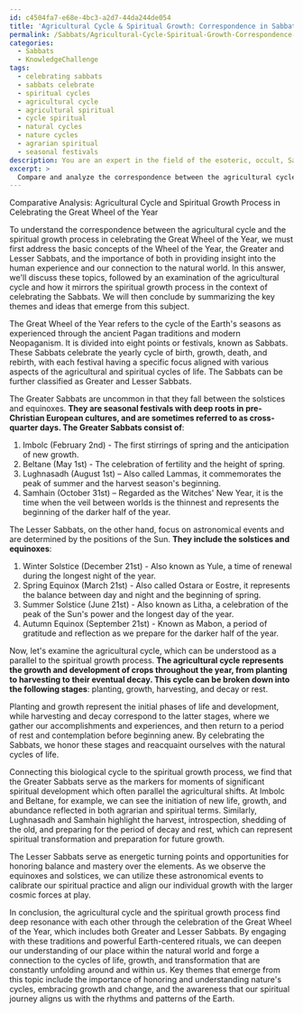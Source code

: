 ```yaml
---
id: c4504fa7-e68e-4bc3-a2d7-44da244de054
title: 'Agricultural Cycle & Spiritual Growth: Correspondence in Sabbat Celebrations'
permalink: /Sabbats/Agricultural-Cycle-Spiritual-Growth-Correspondence-in-Sabbat-Celebrations/
categories:
  - Sabbats
  - KnowledgeChallenge
tags:
  - celebrating sabbats
  - sabbats celebrate
  - spiritual cycles
  - agricultural cycle
  - agricultural spiritual
  - cycle spiritual
  - natural cycles
  - nature cycles
  - agrarian spiritual
  - seasonal festivals
description: You are an expert in the field of the esoteric, occult, Sabbats and Education. You are a writer of tests, challenges, books and deep knowledge on Sabbats for initiates and students to gain deep insights and understanding from. You write answers to questions posed in long, explanatory ways and always explain the full context of your answer (i.e., related concepts, formulas, examples, or history), as well as the step-by-step thinking process you take to answer the challenges. Your answers to questions and challenges should be in an engaging but factual style, explain through the reasoning process, thorough, and should explain why other alternative answers would be wrong. Summarize the key themes, ideas, and conclusions at the end.
excerpt: > 
  Compare and analyze the correspondence between the agricultural cycle and the spiritual growth process in celebrating the Great Wheel of the Year, with respect to both the Greater and Lesser Sabbats.
---
```

Comparative Analysis: Agricultural Cycle and Spiritual Growth Process in Celebrating the Great Wheel of the Year

To understand the correspondence between the agricultural cycle and the spiritual growth process in celebrating the Great Wheel of the Year, we must first address the basic concepts of the Wheel of the Year, the Greater and Lesser Sabbats, and the importance of both in providing insight into the human experience and our connection to the natural world. In this answer, we'll discuss these topics, followed by an examination of the agricultural cycle and how it mirrors the spiritual growth process in the context of celebrating the Sabbats. We will then conclude by summarizing the key themes and ideas that emerge from this subject.

The Great Wheel of the Year refers to the cycle of the Earth's seasons as experienced through the ancient Pagan traditions and modern Neopaganism. It is divided into eight points or festivals, known as Sabbats. These Sabbats celebrate the yearly cycle of birth, growth, death, and rebirth, with each festival having a specific focus aligned with various aspects of the agricultural and spiritual cycles of life. The Sabbats can be further classified as Greater and Lesser Sabbats.

The Greater Sabbats are uncommon in that they fall between the solstices and equinoxes. **They are seasonal festivals with deep roots in pre-Christian European cultures, and are sometimes referred to as cross-quarter days. The Greater Sabbats consist of**:

1. Imbolc (February 2nd) - The first stirrings of spring and the anticipation of new growth.
2. Beltane (May 1st) - The celebration of fertility and the height of spring.
3. Lughnasadh (August 1st) – Also called Lammas, it commemorates the peak of summer and the harvest season's beginning.
4. Samhain (October 31st) – Regarded as the Witches' New Year, it is the time when the veil between worlds is the thinnest and represents the beginning of the darker half of the year.

The Lesser Sabbats, on the other hand, focus on astronomical events and are determined by the positions of the Sun. **They include the solstices and equinoxes**:

1. Winter Solstice (December 21st) - Also known as Yule, a time of renewal during the longest night of the year.
2. Spring Equinox (March 21st) - Also called Ostara or Eostre, it represents the balance between day and night and the beginning of spring.
3. Summer Solstice (June 21st) - Also known as Litha, a celebration of the peak of the Sun's power and the longest day of the year.
4. Autumn Equinox (September 21st) - Known as Mabon, a period of gratitude and reflection as we prepare for the darker half of the year.

Now, let's examine the agricultural cycle, which can be understood as a parallel to the spiritual growth process. **The agricultural cycle represents the growth and development of crops throughout the year, from planting to harvesting to their eventual decay. This cycle can be broken down into the following stages**: planting, growth, harvesting, and decay or rest.

Planting and growth represent the initial phases of life and development, while harvesting and decay correspond to the latter stages, where we gather our accomplishments and experiences, and then return to a period of rest and contemplation before beginning anew. By celebrating the Sabbats, we honor these stages and reacquaint ourselves with the natural cycles of life.

Connecting this biological cycle to the spiritual growth process, we find that the Greater Sabbats serve as the markers for moments of significant spiritual development which often parallel the agricultural shifts. At Imbolc and Beltane, for example, we can see the initiation of new life, growth, and abundance reflected in both agrarian and spiritual terms. Similarly, Lughnasadh and Samhain highlight the harvest, introspection, shedding of the old, and preparing for the period of decay and rest, which can represent spiritual transformation and preparation for future growth.

The Lesser Sabbats serve as energetic turning points and opportunities for honoring balance and mastery over the elements. As we observe the equinoxes and solstices, we can utilize these astronomical events to calibrate our spiritual practice and align our individual growth with the larger cosmic forces at play.

In conclusion, the agricultural cycle and the spiritual growth process find deep resonance with each other through the celebration of the Great Wheel of the Year, which includes both Greater and Lesser Sabbats. By engaging with these traditions and powerful Earth-centered rituals, we can deepen our understanding of our place within the natural world and forge a connection to the cycles of life, growth, and transformation that are constantly unfolding around and within us. Key themes that emerge from this topic include the importance of honoring and understanding nature's cycles, embracing growth and change, and the awareness that our spiritual journey aligns us with the rhythms and patterns of the Earth.
